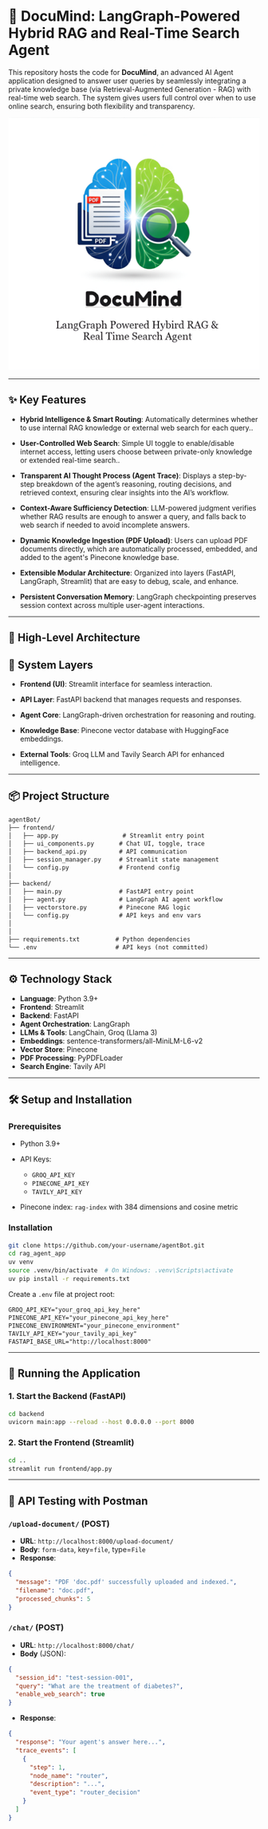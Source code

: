 # 🤖 DocuMind: LangGraph-Powered Hybrid RAG and Real-Time Search Agent


This repository hosts the code for **DocuMind**, an advanced AI Agent application designed to answer user queries by seamlessly integrating a private knowledge base (via Retrieval-Augmented Generation - RAG) with real-time web search. The system gives users full control over when to use online search, ensuring both flexibility and transparency.


![DocuMind Logo](Images/DocuMind-Logo.png)

---

## ✨ Key Features

- **Hybrid Intelligence & Smart Routing**: Automatically determines whether to use internal RAG knowledge or external web search for each query..

- **User-Controlled Web Search**: Simple UI toggle to enable/disable internet access, letting users choose between private-only knowledge or extended real-time search..

- **Transparent AI Thought Process (Agent Trace)**: Displays a step-by-step breakdown of the agent’s reasoning, routing decisions, and retrieved context, ensuring clear insights into the AI’s workflow.

- **Context-Aware Sufficiency Detection**: LLM-powered judgment verifies whether RAG results are enough to answer a query, and falls back to web search if needed to avoid incomplete answers.

- **Dynamic Knowledge Ingestion (PDF Upload)**: Users can upload PDF documents directly, which are automatically processed, embedded, and added to the agent's Pinecone knowledge base.

-  **Extensible Modular Architecture**: Organized into layers (FastAPI, LangGraph, Streamlit) that are easy to debug, scale, and enhance.

-  **Persistent Conversation Memory**: LangGraph checkpointing preserves session context across multiple user-agent interactions.

---
  
## 🚀 High-Level Architecture

## 🧩 System Layers

- **Frontend (UI)**: Streamlit interface for seamless interaction.
    
- **API Layer**: FastAPI backend that manages requests and responses.
    
- **Agent Core**: LangGraph-driven orchestration for reasoning and routing.
    
- **Knowledge Base**: Pinecone vector database with HuggingFace embeddings.
    
- **External Tools**: Groq LLM and Tavily Search API for enhanced intelligence.

---

## 📦  Project Structure

```
agentBot/
├── frontend/
│   ├── app.py                  # Streamlit entry point
│   ├── ui_components.py       # Chat UI, toggle, trace
│   ├── backend_api.py         # API communication
│   ├── session_manager.py     # Streamlit state management
│   └── config.py              # Frontend config
│
├── backend/
│   ├── main.py                # FastAPI entry point
│   ├── agent.py               # LangGraph AI agent workflow
│   ├── vectorstore.py         # Pinecone RAG logic
│   └── config.py              # API keys and env vars
│
│
├── requirements.txt          # Python dependencies
└── .env                      # API keys (not committed)
```

---

## ⚙️ Technology Stack

- **Language**: Python 3.9+
- **Frontend**: Streamlit
- **Backend**: FastAPI
- **Agent Orchestration**: LangGraph
- **LLMs & Tools**: LangChain, Groq (Llama 3)
- **Embeddings**: sentence-transformers/all-MiniLM-L6-v2
- **Vector Store**: Pinecone
- **PDF Processing**: PyPDFLoader
- **Search Engine**: Tavily API

---

## 🛠️ Setup and Installation

### Prerequisites

- Python 3.9+
- API Keys:

  - `GROQ_API_KEY`
  - `PINECONE_API_KEY`
  - `TAVILY_API_KEY`

- Pinecone index: `rag-index` with 384 dimensions and cosine metric

### Installation

```bash
git clone https://github.com/your-username/agentBot.git
cd rag_agent_app
uv venv
source .venv/bin/activate  # On Windows: .venv\Scripts\activate
uv pip install -r requirements.txt
```

Create a `.env` file at project root:

```dotenv
GROQ_API_KEY="your_groq_api_key_here"
PINECONE_API_KEY="your_pinecone_api_key_here"
PINECONE_ENVIRONMENT="your_pinecone_environment"
TAVILY_API_KEY="your_tavily_api_key"
FASTAPI_BASE_URL="http://localhost:8000"
```

---

## 🏃 Running the Application

### 1. Start the Backend (FastAPI)

```bash
cd backend
uvicorn main:app --reload --host 0.0.0.0 --port 8000
```

### 2. Start the Frontend (Streamlit)

```bash
cd ..
streamlit run frontend/app.py
```

---

## 🧪 API Testing with Postman

### `/upload-document/` (POST)

- **URL**: `http://localhost:8000/upload-document/`
- **Body**: `form-data`, key=`file`, type=`File`
- **Response**:

```json
{
  "message": "PDF 'doc.pdf' successfully uploaded and indexed.",
  "filename": "doc.pdf",
  "processed_chunks": 5
}
```

### `/chat/` (POST)

- **URL**: `http://localhost:8000/chat/`
- **Body** (JSON):

```json
{
  "session_id": "test-session-001",
  "query": "What are the treatment of diabetes?",
  "enable_web_search": true
}
```

- **Response**:

```json
{
  "response": "Your agent's answer here...",
  "trace_events": [
    {
      "step": 1,
      "node_name": "router",
      "description": "...",
      "event_type": "router_decision"
    }
  ]
}
```
